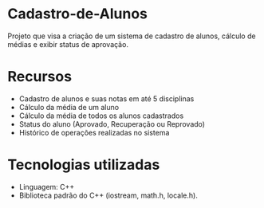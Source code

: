 # Cadastro-de-Alunos

Projeto que visa a criação de um sistema de cadastro de alunos, cálculo de médias e exibir status de aprovação.

# Recursos
* Cadastro de alunos e suas notas em até 5 disciplinas
* Cálculo da média de um aluno
* Cálculo da média de todos os alunos cadastrados
* Status do aluno (Aprovado, Recuperação ou Reprovado)
* Histórico de operações realizadas no sistema
  
# Tecnologias utilizadas
* Linguagem: C++
* Biblioteca padrão do C++ (iostream, math.h, locale.h).
